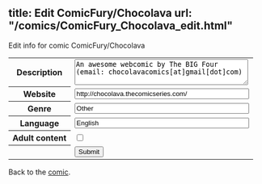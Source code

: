 title: Edit ComicFury/Chocolava
url: "/comics/ComicFury_Chocolava_edit.html"
---
Edit info for comic ComicFury/Chocolava

<form name="comic" action="http://gaepostmail.appspot.com/comic/" method="post">
<table class="comicinfo">
<tr>
<th>Description</th><td><textarea name="description" cols="40" rows="3">An awesome webcomic by The BIG Four (email: chocolavacomics[at]gmail[dot]com)</textarea></td>
</tr>
<tr>
<th>Website</th><td><input type="text" name="url" value="http://chocolava.thecomicseries.com/" size="40"/></td>
</tr>
<tr>
<th>Genre</th><td><input type="text" name="genre" value="Other" size="40"/></td>
</tr>
<tr>
<th>Language</th><td><input type="text" name="language" value="English" size="40"/></td>
</tr>
<tr>
<th>Adult content</th><td><input type="checkbox" name="adult" value="adult" /></td>
</tr>
<tr>
<th></th><td>
<input type="hidden" name="comic" value="ComicFury_Chocolava" />
<input type="submit" name="submit" value="Submit" />
</td>
</tr>
</table>
</form>

Back to the [comic](ComicFury_Chocolava.html).
